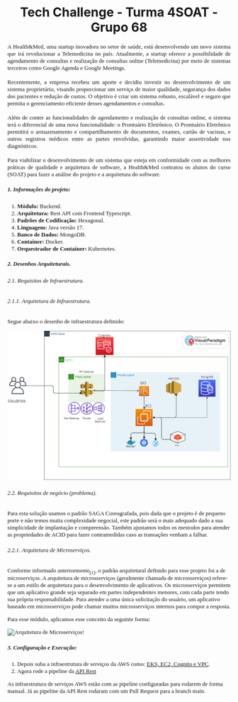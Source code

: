 <h1 align="center">Tech Challenge - Turma 4SOAT - Grupo 68</h1>

<span style="font-family:Times New Roman; font-size:13px;">

<div align="justify">
A Health&Med, uma startup inovadora no setor de saúde, está desenvolvendo um novo sistema que irá revolucionar a Telemedicina no país. Atualmente, a startup
oferece a possibilidade de agendamento de consultas e realização de consultas online (Telemedicina) por meio de sistemas terceiros como Google Agenda e
Google Meetings.<br><br>
Recentemente, a empresa recebeu um aporte e decidiu investir no desenvolvimento de um sistema proprietário, visando proporcionar um serviço de
maior qualidade, segurança dos dados dos pacientes e redução de custos. O objetivo é criar um sistema robusto, escalável e seguro que permita o
gerenciamento eficiente desses agendamentos e consultas.<br><br>
Além de conter as funcionalidades de agendamento e realização de consultas online, o sistema terá o diferencial de uma nova funcionalidade: o Prontuário
Eletrônico. O Prontuário Eletrônico permitirá o armazenamento e compartilhamento de documentos, exames, cartão de vacinas, e outros registros
médicos entre as partes envolvidas, garantindo maior assertividade nos diagnósticos.<br><br>
Para viabilizar o desenvolvimento de um sistema que esteja em conformidade com as melhores práticas de qualidade e arquitetura de software, a Health&Med
contratou os alunos do curso (SOAT) para fazer a análise do projeto e a arquitetura do software.

</div>


##### 1. Informações do projeto:

1. **Módulo:** Backend.
1. **Arquitetura:** Rest API com Frontend Typescript.
1. **Padrões de Codificação:** Hexagonal.
1. **Linguagem:** Java versão 17.
1. **Banco de Dados:** MongoDB.
1. **Container:** Docker.
1. **Orquestrador de Container:** Kubernetes.

##### 2. Desenhos Arquiteturais.

###### 2.1. Requisitos de Infraestrutura.

###### 2.1.1. Arquitetura de Infraestrutura.

Segue abaixo o desenho de infraestrutura definido:

![Infraestrutura AWS!](infraestrutura.png "Infraestrutura AWS")

###### 2.2. Requisitos de negócio (problema).

Para esta solução usamos o padrão SAGA Coreografada, pois dada que o projeto é de pequeno porte e não temos muita complexidade negocial, este padrão será o mais adequado dado a sua simplicidade de implantação e compreensão. Também ajustamos todos os mestodos para atender as propriedades de ACID para fazer contramedidas caso as transações venham a falhar.

###### 2.2.1. Arquitetura de Microserviços.
Conforme informado anteriormente<sub>[1]</sub>, o padrão arquitetural definido para esse projeto foi a de microserviços. A arquitetura de microsserviços (geralmente chamada de microsserviços) refere-se a um estilo de arquitetura para o desenvolvimento de aplicativos. Os microsserviços permitem que um aplicativo grande seja separado em partes independentes menores, com cada parte tendo sua própria responsabilidade. Para atender a uma única solicitação do usuário, um aplicativo baseado em microsserviços pode chamar muitos microsserviços internos para compor a resposta.

Para esse módulo, aplicamos esse conceito da seguinte forma:

![Arquitetura de Microserviços!](src/main/resources/images/clean-architecture.png "Arquitetura de Microserviços")


##### 3. Configuração e Execução:

1. Depois suba a infraestrutura de serviços da AWS como: [EKS, EC2, Cognito e VPC](https://github.com/gleniomontovani/tech-challenge-pos-tech-infraestrutura-terraform/actions/workflows/create_infra_api.yml).
1. Agora rode a pipeline da [API Rest](https://github.com/gleniomontovani/tech-challenge-api-gateway/actions/workflows/deploy_aplication.yml)

As infraestrutura de serviços AWS estão com as pipeline configuradas para rodarem de forma manual. Já as pipeline da API Rest rodaram com um Pull Request para a branch main.
